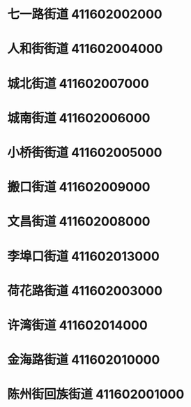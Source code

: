 # 七一路街道 411602002000
# 人和街街道 411602004000
# 城北街道 411602007000
# 城南街道 411602006000
# 小桥街街道 411602005000
# 搬口街道 411602009000
# 文昌街道 411602008000
# 李埠口街道 411602013000
# 荷花路街道 411602003000
# 许湾街道 411602014000
# 金海路街道 411602010000
# 陈州街回族街道 411602001000
